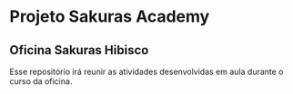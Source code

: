 # Projeto Sakuras Academy

## Oficina Sakuras Hibisco

Esse repositório irá reunir as atividades desenvolvidas em aula durante o curso da oficina.
